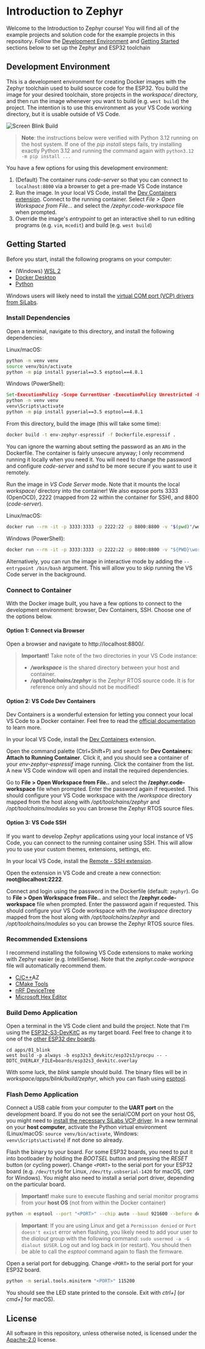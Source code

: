 # Introduction to Zephyr

Welcome to the Introduction to Zephyr course! You will find all of the example projects and solution code for the example projects in this repository. Follow the [Development Environment](#development-environment) and [Getting Started](#getting-started) sections below to set up the Zephyr and ESP32 toolchain 

## Development Environment

This is a development environment for creating Docker images with the Zephyr toolchain used to build source code for the ESP32. You build the image for your desired toolchain, store projects in the *workspace/* directory, and then run the image whenever you want to build (e.g. `west build`) the project. The intention is to use this environment as your VS Code working directory, but it is usable outside of VS Code.

![Screen Blink Build](.images/screen-blink-build.png)

> **Note**: the instructions below were verified with Python 3.12 running on the host system. If one of the *pip install* steps fails, try installing exactly Python 3.12 and running the command again with `python3.12 -m pip install ...`

You have a few options for using this development environment:

 1. (Default) The container runs *code-server* so that you can connect to `localhost:8800` via a browser to get a pre-made VS Code instance
 2. Run the image. In your local VS Code, install the [Dev Containers extension](https://marketplace.visualstudio.com/items?itemName=ms-vscode-remote.remote-containers). Connect to the running container. Select *File > Open Workspace from File...* and select the */zephyr.code-workspace* file when prompted.
 3. Override the image's *entrypoint* to get an interactive shell to run editing programs (e.g. `vim`, `mcedit`) and build (e.g. `west build`)

## Getting Started

Before you start, install the following programs on your computer:

 * (Windows) [WSL 2](https://learn.microsoft.com/en-us/windows/wsl/install)
 * [Docker Desktop](https://www.docker.com/products/docker-desktop/)
 * [Python](https://www.python.org/downloads/)

Windows users will likely need to install the [virtual COM port (VCP) drivers from SiLabs](https://www.silabs.com/developers/usb-to-uart-bridge-vcp-drivers?tab=downloads).

### Install Dependencies

Open a terminal, navigate to this directory, and install the following dependencies:

Linux/macOS:

```sh
python -m venv venv
source venv/bin/activate
python -m pip install pyserial==3.5 esptool==4.8.1
```

Windows (PowerShell):

```bat
Set-ExecutionPolicy -Scope CurrentUser -ExecutionPolicy Unrestricted -Force
python -m venv venv
venv\Scripts\activate
python -m pip install pyserial==3.5 esptool==4.8.1
```

From this directory, build the image (this will take some time):

```sh
docker build -t env-zephyr-espressif -f Dockerfile.espressif .
```

You can ignore the warning about setting the password as an `ARG` in the Dockerfile. The container is fairly unsecure anyway; I only recommend running it locally when you need it. You will need to change the password and configure *code-server* and *sshd* to be more secure if you want to use it remotely.

Run the image in *VS Code Server* mode. Note that it mounts the local *workspace/* directory into the container! We also expose ports 3333 (OpenOCD), 2222 (mapped from 22 within the container for SSH), and 8800 (*code-server*).

Linux/macOS:

```sh
docker run --rm -it -p 3333:3333 -p 2222:22 -p 8800:8800 -v "$(pwd)"/workspace:/workspace -w /workspace env-zephyr-espressif
```

Windows (PowerShell):

```bat
docker run --rm -it -p 3333:3333 -p 2222:22 -p 8800:8800 -v "${PWD}\workspace:/workspace" -w /workspace env-zephyr-espressif
```

Alternatively, you can run the image in interactive mode by adding the `--entrypoint /bin/bash` argument. This will allow you to skip running the VS Code server in the background.

### Connect to Container

With the Docker image built, you have a few options to connect to the development environment: browser, Dev Containers, SSH. Choose one of the options below.

#### Option 1: Connect via Browser

Open a browser and navigate to http://localhost:8800/.

> **Important!** Take note of the two directories in your VS Code instance:
> * ***/workspace*** is the shared directory between your host and container.
> * ***/opt/toolchains/zephyr*** is the Zephyr RTOS source code. It is for reference only and should not be modified!

#### Option 2: VS Code Dev Containers

Dev Containers is a wonderful extension for letting you connect your local VS Code to a Docker container. Feel free to read the [official documentation](https://code.visualstudio.com/docs/devcontainers/containers) to learn more.

In your local VS Code, install the [Dev Containers](https://marketplace.visualstudio.com/items?itemName=ms-vscode-remote.remote-containers) extension.

Open the command palette (Ctrl+Shift+P) and search for **Dev Containers: Attach to Running Container**. Click it, and you should see a container of your *env-zephyr-espressif* image running. Click the container from the list. A new VS Code window will open and install the required dependencies.

Go to **File > Open Workspace from File..** and select the **/zephyr.code-workspace** file when prompted. Enter the password again if requested. This should configure your VS Code workspace with the */workspace* directory mapped from the host along with */opt/toolchains/zephyr* and */opt/toolchains/modules* so you can browse the Zephyr RTOS source files.

#### Option 3: VS Code SSH

If you want to develop Zephyr applications using your local instance of VS Code, you can connect to the running container using SSH. This will allow you to use your custom themes, extensions, settings, etc.

In your local VS Code, install the [Remote - SSH extension](https://marketplace.visualstudio.com/items?itemName=ms-vscode-remote.remote-ssh).

Open the extension in VS Code and create a new connection: **root@localhost:2222**.

Connect and login using the password in the Dockerfile (default: `zephyr`). Go to **File > Open Workspace from File..** and select the **/zephyr.code-workspace** file when prompted. Enter the password again if requested. This should configure your VS Code workspace with the */workspace* directory mapped from the host along with */opt/toolchains/zephyr* and */opt/toolchains/modules* so you can browse the Zephyr RTOS source files.

### Recommended Extensions

I recommend installing the following VS Code extensions to make working with Zephyr easier (e.g. IntelliSense). Note that the *zephyr.code-worspace* file will automatically recommend them.

 * [C/C++](https://marketplace.visualstudio.com/items?itemName=ms-vscode.cpptools)AZ
 * [CMake Tools](https://marketplace.visualstudio.com/items?itemName=ms-vscode.cmake-tools)
 * [nRF DeviceTree](https://marketplace.visualstudio.com/items?itemName=nordic-semiconductor.nrf-devicetree)
 * [Microsoft Hex Editor](https://marketplace.visualstudio.com/items?itemName=ms-vscode.hexeditor)

### Build Demo Application

Open a terminal in the VS Code client and build the project. Note that I'm using the [ESP32-S3-DevKitC](https://docs.espressif.com/projects/esp-idf/en/stable/esp32s3/hw-reference/esp32s3/user-guide-devkitc-1.html) as my target board. Feel free to change it to one of the [other ESP32 dev boards](https://docs.zephyrproject.org/latest/boards/index.html#vendor=espressif).

```
cd apps/01_blink
west build -p always -b esp32s3_devkitc/esp32s3/procpu -- -DDTC_OVERLAY_FILE=boards/esp32s3_devkitc.overlay
```

With some luck, the *blink* sample should build. The binary files will be in *workspace/apps/blink/build/zephyr*, which you can flash using [esptool](https://docs.espressif.com/projects/esptool/en/latest/esp32/).

### Flash Demo Application

Connect a USB cable from your computer to the **UART port** on the development board. If you do not see the serial/COM port on your host OS, you might need to [install the necessary SiLabs VCP driver](https://www.silabs.com/developers/usb-to-uart-bridge-vcp-drivers?tab=downloads). In a new terminal on your **host computer**, activate the Python virtual environment (Linux/macOS: `source venv/bin/activate`, Windows: `venv\Scripts\activate`) if not done so already.

Flash the binary to your board. For some ESP32 boards, you need to put it into bootloader by holding the *BOOTSEL* button and pressing the *RESET* button (or cycling power). Change `<PORT>` to the serial port for your ESP32 board (e.g. `/dev/ttyS0` for Linux, `/dev/tty.usbserial-1420` for macOS, `COM7` for Windows). You might also need to install a serial port driver, depending on the particular board.

> **Important!** make sure to execute flashing and serial monitor programs from your **host OS** (not from within the Docker container)

```sh
python -m esptool --port "<PORT>" --chip auto --baud 921600 --before default_reset --after hard_reset write_flash -u --flash_mode keep --flash_freq 40m --flash_size detect 0x0 workspace/apps/01_blink/build/zephyr/zephyr.bin
```

> **Important**: If you are using Linux and get a `Permission denied` or `Port doesn't exist` error when flashing, you likely need to add your user to the *dialout* group with the following command: `sudo usermod -a -G dialout $USER`. Log out and log back in (or restart). You should then be able to call the *esptool* command again to flash the firmware.

Open a serial port for debugging. Change `<PORT>` to the serial port for your ESP32 board.

```sh
python -m serial.tools.miniterm "<PORT>" 115200
```

You should see the LED state printed to the console. Exit with *ctrl+]* (or *cmd+]* for macOS).

## License

All software in this repository, unless otherwise noted, is licensed under the [Apache-2.0](https://www.apache.org/licenses/LICENSE-2.0) license.
